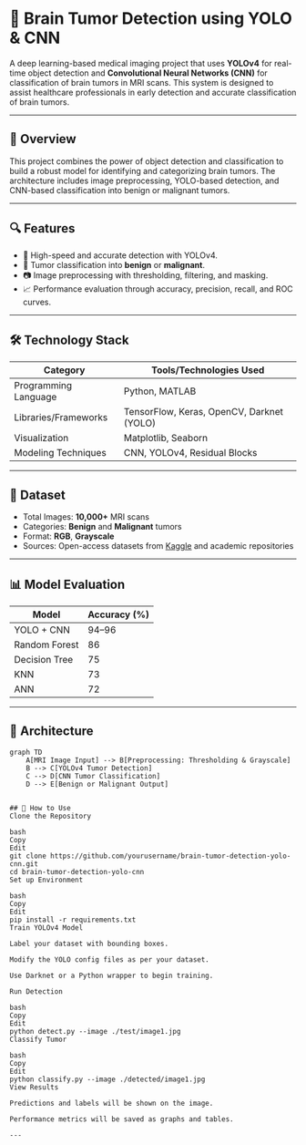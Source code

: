 # 🧠 Brain Tumor Detection using YOLO & CNN

A deep learning-based medical imaging project that uses **YOLOv4** for real-time object detection and **Convolutional Neural Networks (CNN)** for classification of brain tumors in MRI scans. This system is designed to assist healthcare professionals in early detection and accurate classification of brain tumors.

---

## 📌 Overview

This project combines the power of object detection and classification to build a robust model for identifying and categorizing brain tumors. The architecture includes image preprocessing, YOLO-based detection, and CNN-based classification into benign or malignant tumors.

---

## 🔍 Features

- 🎯 High-speed and accurate detection with YOLOv4.
- 🧠 Tumor classification into **benign** or **malignant**.
- 📷 Image preprocessing with thresholding, filtering, and masking.
- 📈 Performance evaluation through accuracy, precision, recall, and ROC curves.

---

## 🛠️ Technology Stack

| Category               | Tools/Technologies Used                    |
|------------------------|--------------------------------------------|
| Programming Language   | Python, MATLAB                             |
| Libraries/Frameworks   | TensorFlow, Keras, OpenCV, Darknet (YOLO)  |
| Visualization          | Matplotlib, Seaborn                        |
| Modeling Techniques    | CNN, YOLOv4, Residual Blocks               |

---

## 📂 Dataset

- Total Images: **10,000+** MRI scans
- Categories: **Benign** and **Malignant** tumors
- Format: **RGB**, **Grayscale**
- Sources: Open-access datasets from [Kaggle](https://www.kaggle.com/) and academic repositories

---

## 📊 Model Evaluation

| Model           | Accuracy (%) |
|----------------|--------------|
| YOLO + CNN     | 94–96        |
| Random Forest  | 86           |
| Decision Tree  | 75           |
| KNN            | 73           |
| ANN            | 72           |

---

## 🧱 Architecture

```mermaid
graph TD
    A[MRI Image Input] --> B[Preprocessing: Thresholding & Grayscale]
    B --> C[YOLOv4 Tumor Detection]
    C --> D[CNN Tumor Classification]
    D --> E[Benign or Malignant Output]


## 🚀 How to Use
Clone the Repository

bash
Copy
Edit
git clone https://github.com/yourusername/brain-tumor-detection-yolo-cnn.git
cd brain-tumor-detection-yolo-cnn
Set up Environment

bash
Copy
Edit
pip install -r requirements.txt
Train YOLOv4 Model

Label your dataset with bounding boxes.

Modify the YOLO config files as per your dataset.

Use Darknet or a Python wrapper to begin training.

Run Detection

bash
Copy
Edit
python detect.py --image ./test/image1.jpg
Classify Tumor

bash
Copy
Edit
python classify.py --image ./detected/image1.jpg
View Results

Predictions and labels will be shown on the image.

Performance metrics will be saved as graphs and tables.

---
